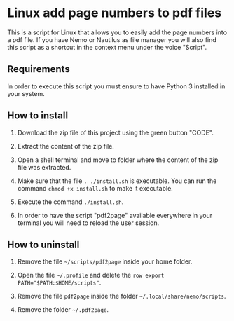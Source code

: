# Linux add page numbers to pdf files
This is a script for Linux that allows you to easily add the page numbers into a pdf file.
If you have Nemo or Nautilus as file manager you will also find this script as a shortcut in the context menu under the voice "Script".


## Requirements
In order to execute this script you must ensure to have Python 3 installed in your system.

## How to install

1. Download the zip file of this project using the green button "CODE".

2. Extract the content of the zip file.

3. Open a shell terminal and move to folder where the content of the zip file was extracted.

4. Make sure that the file `. ./install.sh` is executable. You can run the command `chmod +x install.sh` to make it executable.

5. Execute the command `./install.sh`.

6. In order to have the script "pdf2page" available everywhere in your terminal you will need to reload the user session.

## How to uninstall

1. Remove the file `~/scripts/pdf2page` inside your home folder.

2. Open the file `~/.profile` and delete the `row export PATH="$PATH:$HOME/scripts"`.

3. Remove the file `pdf2page` inside the folder `~/.local/share/nemo/scripts`.

4. Remove the folder `~/.pdf2page`.
